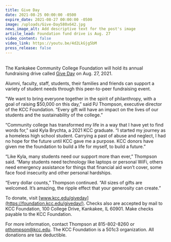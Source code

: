 ```yaml
---
title: Give Day
date: 2021-08-25 00:00:00 -0500
expire_date: 2021-08-27 00:00:00 -0500
image: /uploads/Give-Day580x642.jpg
news_image_alt: Add descriptive text for the post's image
article_lead: Foundation fund drive is Aug. 27
video_content: false
video_link: https://youtu.be/4d2LkGjg5bM
press_release: false
---
```

<br>The Kankakee Community College Foundation will hold its annual fundraising drive called [Give Day](https://foundation.kcc.edu/giveday/) on Aug. 27, 2021.

Alumni, faculty, staff, students, their families and friends can support a variety of student needs through this peer-to-peer fundraising event.&nbsp;

"We want to bring everyone together in the spirit of philanthropy, with a goal of raising $50,000 on this day,” said PJ Thompson, executive director of the KCC Foundation. “Every gift will have an impact on the lives of our students and the sustainability of the college.”&nbsp;

“Community college has transformed my life in a way that I have yet to find words for,” said Kyla Brychta, a 2021 KCC graduate. “I started my journey as a homeless high school student. Carrying a past of abuse and neglect, I had no hope for the future until KCC gave me a purpose. KCC donors have given me the foundation to build a life for myself, to build a future.”

“Like Kyla, many students need our support more than ever,” Thompson said. “Many students need technology like laptops or personal WiFi, others need emergency assistance for things that financial aid won’t cover, some face food insecurity and other personal hardships.

“Every dollar counts,” Thompson continued. “All sizes of gifts are welcomed. It’s amazing, the ripple effect that your generosity can create.”

To donate, visit [www.kcc.edu/giveday](https://foundation.kcc.edu/giveday/). Checks also are accepted by mail to KCC Foundation, 100 College Drive, Kankakee, IL 60901. Make checks payable to the KCC Foundation.&nbsp;

For more information, contact Thompson at 815-802-8260 or [pthompson@kcc.edu](mailto:pthompson@kcc.edu). The KCC Foundation is a 501c3 organization. All donations are tax deductible.
